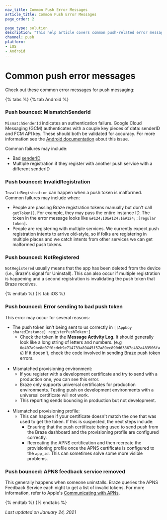```yaml
---
nav_title: Common Push Error Messages
article_title: Common Push Error Messages
page_order: 2

page_type: solution
description: "This help article covers common push-related error messages for iOS and Android, and walks you through potential solutions."
channel: push
platform:
- iOS
- Android
---
```


# Common push error messages

Check out these common error messages for push messaging:

{% tabs %}
{% tab Android %} 
### Push bounced: MismatchSenderId
`MismatchSenderId` indicates an authentication failure.  Google Cloud Messaging (GCM) authenticates with a couple key pieces of data: senderID and FCM API key.  These should both be validated for accuracy. For more information see the [Android documentation](https://firebase.google.com/docs/cloud-messaging/http-server-ref#error-codes) about this issue.

Common failures may include:
- Bad [senderID]({{site.baseurl}}/developer_guide/platform_integration_guides/android/push_notifications/integration/standard_integration/#step-1-enable-firebase)
- Multiple registration if they register with another push service with a different senderID

### Push bounced: InvalidRegistration
`InvalidRegistration` can happen when a push token is malformed. Common failures may include when:
- People are passing Braze registration tokens manually but don't call `getToken()`. For example, they may pass the entire instance ID. The token in the error message looks like `&#124;ID&#124;1&#124;:[regular token]`.  
- People are registering with multiple services. We currently expect push registration intents to arrive old-style, so if folks are registering in multiple places and we catch intents from other services we can get malformed push tokens.

### Push bounced: NotRegistered
`NotRegistered` usually means that the app has been deleted from the device (i.e., Braze's signal for Uninstall). This can also occur if multiple registration is happening and a second registration is invalidating the push token that Braze receives.

{% endtab %}
{% tab iOS %}

### Push bounced: Error sending to bad push token

This error may occur for several reasons:
- The push token isn't being sent to us correctly in `[[Appboy sharedInstance] registerPushToken:]`
	- Check the token in the **Message Activity Log**. It should generally look like a long string of letters and numbers. (e.g `6e407a9be8d07f0cdeb9e714733a89445f57a89ec890d63867c482a483506fa6`) If it doesn't, check the code involved in sending Braze push token errors.<br><br>
- Mismatched provisioning environment:
	- If you register with a development certificate and try to send with a production one, you can see this error.  
	- Braze only supports universal certificates for production environments. Testing push on development environments with a universal certificate will not work. 
	- This reporting sends bouncing in production but not development.<br><br>
- Mismatched provisioning profile:
	- This can happen if your certificate doesn't match the one that was used to get the token. If this is suspected, the next steps include:
		- Ensuring that the push certificate being used to send push from the Braze dashboard and the provisioning profile are configured correctly.
		- Recreating the APNS certification and then recreate the provisioning profile once the APNS certificate is configured to the `app_id`. This can sometimes solve some more visible problems.

### Push bounced: APNS feedback service removed

This generally happens when someone uninstalls. Braze queries the APNS Feedback Service each night to get a list of invalid tokens. For more information, refer to Apple's [Communicating with APNs](https://developer.apple.com/library/archive/documentation/NetworkingInternet/Conceptual/RemoteNotificationsPG/CommunicatingwithAPNs.html).


{% endtab %}
{% endtabs %}

_Last updated on January 24, 2021_
